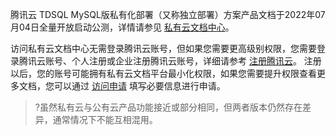 
腾讯云 TDSQL MySQL版私有化部署（又称独立部署）方案产品文档于2022年07月04日全量开放启动公测，详情请参见 [私有云文档中心](https://cloud.tencent.com/privatecloud)。

访问私有云文档中心无需登录腾讯云账号，但如果您需要更高级别权限，您需要登录腾讯云账号、个人注册或企业注册腾讯云账号，详细请参考 [注册腾讯云](https://cloud.tencent.com/document/product/378/17985)。
注册以后，您的账号可能拥有私有云文档平台最小化权限，如果您需要提升权限查看更多文档，您可以通过 [访问申请](https://cloud.tencent.com/apply/p/gs12cx529v8) 填写必要信息进行申请。

>?虽然私有云与公有云产品功能接近或部分相同，但两者版本仍然存在差异，通常情况下不能互相混用。
